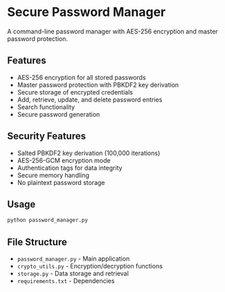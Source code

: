 # Secure Password Manager

A command-line password manager with AES-256 encryption and master password protection.

## Features
- AES-256 encryption for all stored passwords
- Master password protection with PBKDF2 key derivation
- Secure storage of encrypted credentials
- Add, retrieve, update, and delete password entries
- Search functionality
- Secure password generation

## Security Features
- Salted PBKDF2 key derivation (100,000 iterations)
- AES-256-GCM encryption mode
- Authentication tags for data integrity
- Secure memory handling
- No plaintext password storage

## Usage
```bash
python password_manager.py
```

## File Structure
- `password_manager.py` - Main application
- `crypto_utils.py` - Encryption/decryption functions
- `storage.py` - Data storage and retrieval
- `requirements.txt` - Dependencies
